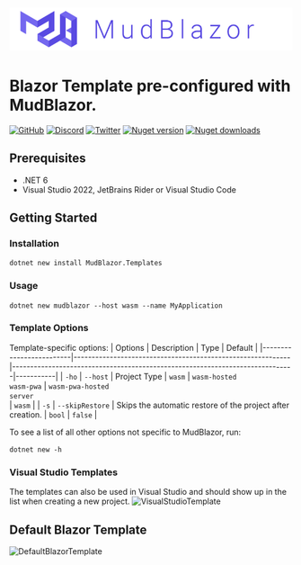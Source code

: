 # ![MudBlazor](content/MudBlazor-GitHub-NoBg.png)
# Blazor Template pre-configured with MudBlazor.

[![GitHub](https://img.shields.io/github/license/garderoben/mudblazor?color=%23594ae2&style=flat-square)](https://github.com/Garderoben/MudBlazor.Templates/blob/master/LICENSE)
[![Discord](https://img.shields.io/discord/786656789310865418?color=%237289da&label=Discord&logo=discord&logoColor=%237289da&style=flat-square)](https://discord.gg/mudblazor)
[![Twitter](https://img.shields.io/twitter/follow/MudBlazor?color=1DA1F2&label=Twitter&logo=Twitter&style=flat-square)](https://twitter.com/MudBlazor)
[![Nuget version](https://img.shields.io/nuget/v/MudBlazor.Templates?color=ff4081&label=nuget%20version&logo=nuget&style=flat-square)](https://www.nuget.org/packages/MudBlazor.Templates/)
[![Nuget downloads](https://img.shields.io/nuget/dt/MudBlazor.Templates?color=ff4081&label=nuget%20downloads&logo=nuget&style=flat-square)](https://www.nuget.org/packages/MudBlazor.Templates/)

## Prerequisites

- .NET 6
- Visual Studio 2022, JetBrains Rider or Visual Studio Code 

## Getting Started
### Installation
```
dotnet new install MudBlazor.Templates
```
### Usage
```
dotnet new mudblazor --host wasm --name MyApplication
```
### Template Options
Template-specific options:
| Options                 | Description                                                | Type                                                                         | Default   |
|-------------------------|------------------------------------------------------------|------------------------------------------------------------------------------|-----------|
| `-ho` \| `--host`       | Project Type                                               | `wasm` \| `wasm-hosted`<br> `wasm-pwa` \| `wasm-pwa-hosted`<br> `server`<br> | `wasm`    |
| `-s` \| `--skipRestore` | Skips the automatic restore of the project after creation. | `bool`                                                                       | `false`   |

To see a list of all other options not specific to MudBlazor, run:
```
dotnet new -h
```

### Visual Studio Templates
The templates can also be used in Visual Studio and should show up in the list when creating a new project.
![VisualStudioTemplate](content/visual-studio-template.png)

## Default Blazor Template
![DefaultBlazorTemplate](content/DefaultBlazorTemplate.png)
